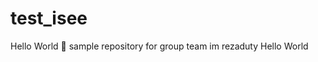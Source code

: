 # test_isee
Hello World
:large_blue_circle: sample repository for group team 
im rezaduty
Hello World
